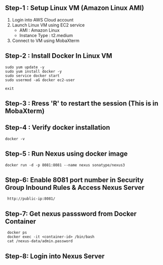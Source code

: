 ## Step-1 : Setup Linux VM (Amazon Linux AMI)

1) Login into AWS Cloud account
2) Launch Linux VM using EC2 service   
     - AMI : Amazon Linux
     - Instance Type : t2.medium       
4) Connect to VM using MobaXterm

## Step-2 : Install Docker In Linux VM

```
sudo yum update -y 
sudo yum install docker -y
sudo service docker start
sudo usermod -aG docker ec2-user

exit
```
## Step-3 : Rress 'R' to restart the session (This is in MobaXterm)

## Step-4 :  Verify docker installation
```
docker -v
```
## Step-5 : Run Nexus using docker image
```
docker run -d -p 8081:8081 --name nexus sonatype/nexus3
```

## Step-6: Enable 8081 port number in Security Group Inbound Rules & Access Nexus Server
```
 http://public-ip:8081/
```
## Step-7: Get nexus passsword from Docker Container
```
 docker ps
 docker exec -it <container-id> /bin/bash
 cat /nexus-data/admin.password 
```
## Step-8: Login into Nexus Server




